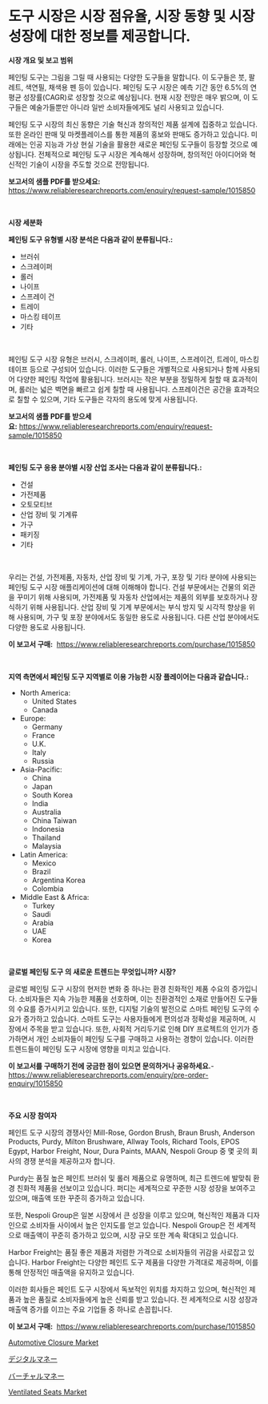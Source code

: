 <p><h1>도구 시장은 시장 점유율, 시장 동향 및 시장 성장에 대한 정보를 제공합니다.</h1></p><p><strong>시장 개요 및 보고 범위</strong></p>
<p><p>페인팅 도구는 그림을 그릴 때 사용되는 다양한 도구들을 말합니다. 이 도구들은 붓, 팔레트, 색연필, 채색용 펜 등이 있습니다. 페인팅 도구 시장은 예측 기간 동안 6.5%의 연평균 성장률(CAGR)로 성장할 것으로 예상됩니다. 현재 시장 전망은 매우 밝으며, 이 도구들은 예술가들뿐만 아니라 일반 소비자들에게도 널리 사용되고 있습니다.</p><p>페인팅 도구 시장의 최신 동향은 기술 혁신과 창의적인 제품 설계에 집중하고 있습니다. 또한 온라인 판매 및 마켓플레이스를 통한 제품의 홍보와 판매도 증가하고 있습니다. 미래에는 인공 지능과 가상 현실 기술을 활용한 새로운 페인팅 도구들이 등장할 것으로 예상됩니다. 전체적으로 페인팅 도구 시장은 계속해서 성장하며, 창의적인 아이디어와 혁신적인 기술이 시장을 주도할 것으로 전망됩니다.</p></p>
<p><strong>보고서의 샘플 PDF를 받으세요:</strong> <a href="https://www.reliableresearchreports.com/enquiry/request-sample/1015850">https://www.reliableresearchreports.com/enquiry/request-sample/1015850</a></p>
<p>&nbsp;</p>
<p><strong>시장 세분화</strong></p>
<p><strong>페인팅 도구 유형별 시장 분석은 다음과 같이 분류됩니다.:</strong></p>
<p><ul><li>브러쉬</li><li>스크레이퍼</li><li>롤러</li><li>나이프</li><li>스프레이 건</li><li>트레이</li><li>마스킹 테이프</li><li>기타</li></ul></p>
<p>&nbsp;</p>
<p><p>페인팅 도구 시장 유형은 브러시, 스크레이퍼, 롤러, 나이프, 스프레이건, 트레이, 마스킹 테이프 등으로 구성되어 있습니다. 이러한 도구들은 개별적으로 사용되거나 함께 사용되어 다양한 페인팅 작업에 활용됩니다. 브러시는 작은 부분을 정밀하게 칠할 때 효과적이며, 롤러는 넓은 벽면을 빠르고 쉽게 칠할 때 사용됩니다. 스프레이건은 공간을 효과적으로 칠할 수 있으며, 기타 도구들은 각자의 용도에 맞게 사용됩니다.</p></p>
<p><strong>보고서의 샘플 PDF를 받으세요:</strong>&nbsp;<a href="https://www.reliableresearchreports.com/enquiry/request-sample/1015850">https://www.reliableresearchreports.com/enquiry/request-sample/1015850</a></p>
<p>&nbsp;</p>
<p><strong> 페인팅 도구 응용 분야별 시장 산업 조사는 다음과 같이 분류됩니다.:</strong></p>
<p><ul><li>건설</li><li>가전제품</li><li>오토모티브</li><li>산업 장비 및 기계류</li><li>가구</li><li>패키징</li><li>기타</li></ul></p>
<p>&nbsp;</p>
<p><p>우리는 건설, 가전제품, 자동차, 산업 장비 및 기계, 가구, 포장 및 기타 분야에 사용되는 페인팅 도구 시장 애플리케이션에 대해 이해해야 합니다. 건설 부문에서는 건물의 외관을 꾸미기 위해 사용되며, 가전제품 및 자동차 산업에서는 제품의 외부를 보호하거나 장식하기 위해 사용됩니다. 산업 장비 및 기계 부문에서는 부식 방지 및 시각적 향상을 위해 사용되며, 가구 및 포장 분야에서도 동일한 용도로 사용됩니다. 다른 산업 분야에서도 다양한 용도로 사용됩니다.</p></p>
<p><strong>이 보고서 구매:</strong>&nbsp; <a href="https://www.reliableresearchreports.com/purchase/1015850">https://www.reliableresearchreports.com/purchase/1015850</a></p>
<p>&nbsp;</p>
<p><strong>지역 측면에서 페인팅 도구 지역별로 이용 가능한 시장 플레이어는 다음과 같습니다.:</strong></p>
<p><ul>
    <li>
        North America:
        <ul>
            <li>United States</li>
            <li>Canada</li>
        </ul>
    </li>
    <li>
        Europe:
        <ul>
            <li>Germany</li>
            <li>France</li>
            <li>U.K.</li>
            <li>Italy</li>
            <li>Russia</li>
        </ul>
    </li>
    <li>
        Asia-Pacific:
        <ul>
            <li>China</li>
            <li>Japan</li>
            <li>South Korea</li>
            <li>India</li>
            <li>Australia</li>
            <li>China Taiwan</li>
            <li>Indonesia</li>
            <li>Thailand</li>
            <li>Malaysia</li>
        </ul>
    </li>
    <li>
        Latin America:
        <ul>
            <li>Mexico</li>
            <li>Brazil</li>
            <li>Argentina Korea</li>
            <li>Colombia</li>
        </ul>
    </li>
    <li>
        Middle East & Africa:
        <ul>
            <li>Turkey</li>
            <li>Saudi</li>
            <li>Arabia</li>
            <li>UAE</li>
            <li>Korea</li>
        </ul>
    </li>
    </ul></p>
<p>&nbsp;</p>
<p><strong>글로벌 페인팅 도구 의 새로운 트렌드는 무엇입니까? 시장?</strong></p>
<p><p>글로벌 페인팅 도구 시장의 현저한 변화 중 하나는 환경 친화적인 제품 수요의 증가입니다. 소비자들은 지속 가능한 제품을 선호하며, 이는 친환경적인 소재로 만들어진 도구들의 수요를 증가시키고 있습니다. 또한, 디지털 기술의 발전으로 스마트 페인팅 도구의 수요가 증가하고 있습니다. 스마트 도구는 사용자들에게 편의성과 정확성을 제공하며, 시장에서 주목을 받고 있습니다. 또한, 사회적 거리두기로 인해 DIY 프로젝트의 인기가 증가하면서 개인 소비자들이 페인팅 도구를 구매하고 사용하는 경향이 있습니다. 이러한 트렌드들이 페인팅 도구 시장에 영향을 미치고 있습니다.</p></p>
<p><strong>이 보고서를 구매하기 전에 궁금한 점이 있으면 문의하거나 공유하세요.</strong>- <a href="https://www.reliableresearchreports.com/enquiry/pre-order-enquiry/1015850">https://www.reliableresearchreports.com/enquiry/pre-order-enquiry/1015850</a></p>
<p>&nbsp;</p>
<p><strong>주요 시장 참여자</strong></p>
<p><p>페인트 도구 시장의 경쟁사인 Mill-Rose, Gordon Brush, Braun Brush, Anderson Products, Purdy, Milton Brushware, Allway Tools, Richard Tools, EPOS Egypt, Harbor Freight, Nour, Dura Paints, MAAN, Nespoli Group 중 몇 곳의 회사의 경쟁 분석을 제공하고자 합니다. </p><p>Purdy는 품질 높은 페인트 브러쉬 및 롤러 제품으로 유명하며, 최근 트렌드에 발맞춰 환경 친화적 제품을 선보이고 있습니다. 퍼디는 세계적으로 꾸준한 시장 성장을 보여주고 있으며, 매출액 또한 꾸준히 증가하고 있습니다. </p><p>또한, Nespoli Group은 일본 시장에서 큰 성장을 이루고 있으며, 혁신적인 제품과 디자인으로 소비자들 사이에서 높은 인지도를 얻고 있습니다. Nespoli Group은 전 세계적으로 매출액이 꾸준히 증가하고 있으며, 시장 규모 또한 계속 확대되고 있습니다. </p><p>Harbor Freight는 품질 좋은 제품과 저렴한 가격으로 소비자들의 귀감을 사로잡고 있습니다. Harbor Freight는 다양한 페인트 도구 제품을 다양한 가격대로 제공하며, 이를 통해 안정적인 매출액을 유지하고 있습니다. </p><p>이러한 회사들은 페인트 도구 시장에서 독보적인 위치를 차지하고 있으며, 혁신적인 제품과 높은 품질로 소비자들에게 높은 신뢰를 받고 있습니다. 전 세계적으로 시장 성장과 매출액 증가를 이끄는 주요 기업들 중 하나로 손꼽힙니다.</p></p>
<p><strong>이 보고서 구매:</strong>&nbsp;&nbsp;<a href="https://www.reliableresearchreports.com/purchase/1015850">https://www.reliableresearchreports.com/purchase/1015850</a></p>
<p><p><a href="https://issuu.com/reportprime-2/docs/automotive-closure-market-size-2030.pptx">Automotive Closure Market</a></p><p><a href="https://github.com/ppmazlotr77499/Market-Research-Report-List-1/blob/main/62241599290.md">デジタルマネー</a></p><p><a href="https://github.com/joaejkdzgyljvo6/Market-Research-Report-List-1/blob/main/80222609291.md">バーチャルマネー</a></p><p><a href="https://issuu.com/reportprime-2/docs/ventilated-seats-market-size-2030.pptx">Ventilated Seats Market</a></p></p>
